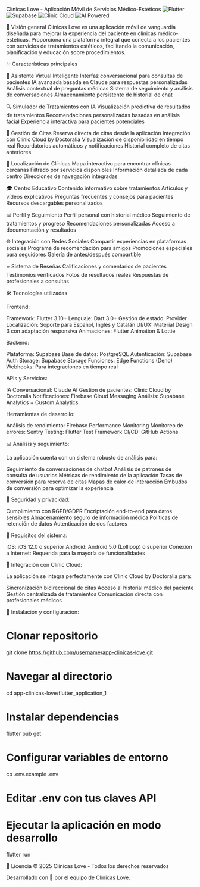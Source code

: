 Clínicas Love - Aplicación Móvil de Servicios Médico-Estéticos
<img alt="Flutter" src="https://img.shields.io/badge/Flutter-3.10+-02569B?style=flat&amp;logo=flutter">
<img alt="Supabase" src="https://img.shields.io/badge/Supabase-2.0.0+-3ECF8E?style=flat&amp;logo=supabase">
<img alt="Clinic Cloud" src="https://img.shields.io/badge/Clinic Cloud-Integration-FF6B6B?style=flat">
<img alt="AI Powered" src="https://img.shields.io/badge/AI Powered-Claude-9B30FF?style=flat">

📱 Visión general
Clínicas Love es una aplicación móvil de vanguardia diseñada para mejorar la experiencia del paciente en clínicas médico-estéticas. Proporciona una plataforma integral que conecta a los pacientes con servicios de tratamientos estéticos, facilitando la comunicación, planificación y educación sobre procedimientos.



✨ Características principales

🤖 Asistente Virtual Inteligente
Interfaz conversacional para consultas de pacientes
IA avanzada basada en Claude para respuestas personalizadas
Análisis contextual de preguntas médicas
Sistema de seguimiento y análisis de conversaciones
Almacenamiento persistente de historial de chat

🔍 Simulador de Tratamientos con IA
Visualización predictiva de resultados de tratamientos
Recomendaciones personalizadas basadas en análisis facial
Experiencia interactiva para pacientes potenciales

📅 Gestión de Citas
Reserva directa de citas desde la aplicación
Integración con Clinic Cloud by Doctoralia
Visualización de disponibilidad en tiempo real
Recordatorios automáticos y notificaciones
Historial completo de citas anteriores

📍 Localización de Clínicas
Mapa interactivo para encontrar clínicas cercanas
Filtrado por servicios disponibles
Información detallada de cada centro
Direcciones de navegación integradas

🎓 Centro Educativo
Contenido informativo sobre tratamientos
Artículos y vídeos explicativos
Preguntas frecuentes y consejos para pacientes
Recursos descargables personalizados

📊 Perfil y Seguimiento
Perfil personal con historial médico
Seguimiento de tratamientos y progreso
Recomendaciones personalizadas
Acceso a documentación y resultados

🌐 Integración con Redes Sociales
Compartir experiencias en plataformas sociales
Programa de recomendación para amigos
Promociones especiales para seguidores
Galería de antes/después compartible

⭐ Sistema de Reseñas
Calificaciones y comentarios de pacientes
Testimonios verificados
Fotos de resultados reales
Respuestas de profesionales a consultas


🛠️ Tecnologías utilizadas

Frontend:

Framework: Flutter 3.10+
Lenguaje: Dart 3.0+
Gestión de estado: Provider
Localización: Soporte para Español, Inglés y Catalán
UI/UX: Material Design 3 con adaptación responsiva
Animaciones: Flutter Animation & Lottie

Backend:

Plataforma: Supabase
Base de datos: PostgreSQL
Autenticación: Supabase Auth
Storage: Supabase Storage
Funciones: Edge Functions (Deno)
Webhooks: Para integraciones en tiempo real

APIs y Servicios:

IA Conversacional: Claude AI
Gestión de pacientes: Clinic Cloud by Doctoralia
Notificaciones: Firebase Cloud Messaging
Análisis: Supabase Analytics + Custom Analytics

Herramientas de desarrollo:

Análisis de rendimiento: Firebase Performance Monitoring
Monitoreo de errores: Sentry
Testing: Flutter Test Framework
CI/CD: GitHub Actions


📊 Análisis y seguimiento:

La aplicación cuenta con un sistema robusto de análisis para:

Seguimiento de conversaciones de chatbot
Análisis de patrones de consulta de usuarios
Métricas de rendimiento de la aplicación
Tasas de conversión para reserva de citas
Mapas de calor de interacción
Embudos de conversión para optimizar la experiencia

🔐 Seguridad y privacidad:

Cumplimiento con RGPD/GDPR
Encriptación end-to-end para datos sensibles
Almacenamiento seguro de información médica
Políticas de retención de datos
Autenticación de dos factores

📝 Requisitos del sistema:

iOS: iOS 12.0 o superior
Android: Android 5.0 (Lollipop) o superior
Conexión a Internet: Requerida para la mayoría de funcionalidades

🔄 Integración con Clinic Cloud:

La aplicación se integra perfectamente con Clinic Cloud by Doctoralia para:

Sincronización bidireccional de citas
Acceso al historial médico del paciente
Gestión centralizada de tratamientos
Comunicación directa con profesionales médicos

🚀 Instalación y configuración:
# Clonar repositorio
git clone https://github.com/username/app-clinicas-love.git

# Navegar al directorio
cd app-clinicas-love/flutter_application_1

# Instalar dependencias
flutter pub get

# Configurar variables de entorno
cp .env.example .env
# Editar .env con tus claves API

# Ejecutar la aplicación en modo desarrollo
flutter run

📄 Licencia
© 2025 Clínicas Love - Todos los derechos reservados

Desarrollado con 💙 por el equipo de Clínicas Love.

